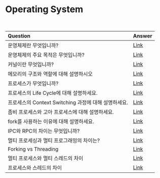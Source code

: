 # Operating System

<br>

|Question|Answer|
|:--------------|:--------------|
|운영체제란 무엇입니까? | [Link]()|
|운영체제의 주요 목적은 무엇입니까?| [Link]()|
|커널이란 무엇입니까?| [Link]()|
|메모리의 구조와 역할에 대해 설명하시오 | [Link]()|
|프로세스가 무엇입니까?| [Link]()|
|프로세스의 Life Cycle에 대해 설명하세요. | [Link]()| 
|프로세스의 Context Switching 과정에 대해 설명하세요.|[Link]()| 
|좀비 프로세스와 고아 프로세스에 대해 설명하세요. | [Link]()|
|fork를 사용하는 이유에 대해 설명하세요. | [Link]()|
|IPC와 RPC의 차이는 무엇입니까? | [Link]()|
|멀티 프로세싱과 멀티 프로그래밍의 차이는? | [Link]()|
|Forking vs Threading| [Link](http://www.geekride.com/fork-forking-vs-threading-thread-linux-kernel/)|
|멀티 프로세스와 멀티 스레드의 차이| [Link]()|
|프로세스와 스레드의 차이| [Link]()|